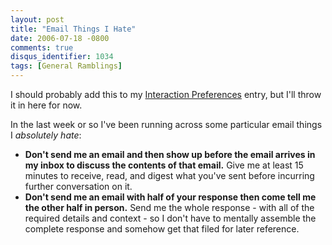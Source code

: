 ```yaml
---
layout: post
title: "Email Things I Hate"
date: 2006-07-18 -0800
comments: true
disqus_identifier: 1034
tags: [General Ramblings]
---
```

I should probably add this to my [Interaction
Preferences](/archive/2006/03/30/my-interaction-preferences.aspx) entry,
but I'll throw it in here for now.
 
 In the last week or so I've been running across some particular email
things I *absolutely hate*:

-   **Don't send me an email and then show up before the email arrives
    in my inbox to discuss the contents of that email.** Give me at
    least 15 minutes to receive, read, and digest what you've sent
    before incurring further conversation on it.
-   **Don't send me an email with half of your response then come tell
    me the other half in person.** Send me the whole response - with all
    of the required details and context - so I don't have to mentally
    assemble the complete response and somehow get that filed for later
    reference.


